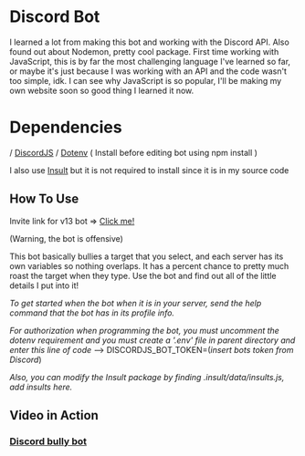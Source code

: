 # Discord Bot
I learned a lot from making this bot and working with the Discord API. Also found out about Nodemon, pretty cool package. First time working with JavaScript, this is by far the most challenging language I've learned so far, or maybe it's just because I was working with an API and the code wasn't too simple, idk. I can see why JavaScript is so popular, I'll be making my own website soon so good thing I learned it now. 

# Dependencies
/ [DiscordJS](https://www.npmjs.com/package/discord.js) / [Dotenv](https://www.npmjs.com/package/dotenv) ( Install before editing bot using npm install )

I also use [Insult](https://www.npmjs.com/package/insult) but it is not required to install since it is in my source code

## How To Use
Invite link for v13 bot => [Click me!](https://discord.com/api/oauth2/authorize?client_id=879598602882785300&permissions=0&scope=bot%20applications.commands)

(Warning, the bot is offensive)

This bot basically bullies a target that you select, and each server has its own variables so nothing overlaps. It has a percent chance to pretty much roast the target when they type. Use the bot and find out all of the little details I put into it!

*To get started when the bot when it is in your server, send the help command that the bot has in its profile info.*

*For authorization when programming the bot, you must uncomment the dotenv requirement and you must create a '.env' file in parent directory and enter this line of code*
--> DISCORDJS_BOT_TOKEN=(*insert bots token from Discord*)

*Also, you can modify the Insult package by finding .insult/data/insults.js, add insults here.*

## Video in Action
### [Discord bully bot](https://youtu.be/pyE2OWJ4U1c)

